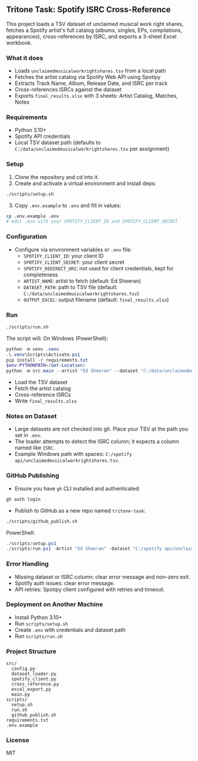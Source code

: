 ## Tritone Task: Spotify ISRC Cross-Reference

This project loads a TSV dataset of unclaimed musical work right shares, fetches a Spotify artist's full catalog (albums, singles, EPs, compilations, appearances), cross-references by ISRC, and exports a 3-sheet Excel workbook.

### What it does
- Loads `unclaimedmusicalworkrightshares.tsv` from a local path
- Fetches the artist catalog via Spotify Web API using Spotipy
- Extracts Track Name, Album, Release Date, and ISRC per track
- Cross-references ISRCs against the dataset
- Exports `final_results.xlsx` with 3 sheets: Artist Catalog, Matches, Notes

### Requirements
- Python 3.10+
- Spotify API credentials
- Local TSV dataset path (defaults to `C:/data/unclaimedmusicalworkrightshares.tsv` per assignment)

### Setup
1. Clone the repository and cd into it.
2. Create and activate a virtual environment and install deps:
```bash
./scripts/setup.sh
```
3. Copy `.env.example` to `.env` and fill in values:
```bash
cp .env.example .env
# edit .env with your SPOTIFY_CLIENT_ID and SPOTIFY_CLIENT_SECRET
```

### Configuration
- Configure via environment variables or `.env` file:
  - `SPOTIFY_CLIENT_ID`: your client ID
  - `SPOTIFY_CLIENT_SECRET`: your client secret
  - `SPOTIFY_REDIRECT_URI`: not used for client credentials, kept for completeness
  - `ARTIST_NAME`: artist to fetch (default: Ed Sheeran)
  - `DATASET_PATH`: path to TSV file (default: `C:/data/unclaimedmusicalworkrightshares.tsv`)
  - `OUTPUT_EXCEL`: output filename (default: `final_results.xlsx`)

### Run
```bash
./scripts/run.sh
```
The script will:
On Windows (PowerShell):
```powershell
python -m venv .venv
.\.venv\Scripts\Activate.ps1
pip install -r requirements.txt
$env:PYTHONPATH=(Get-Location)
python -m src.main --artist "Ed Sheeran" --dataset "C:/data/unclaimedmusicalworkrightshares.tsv" --output "final_results.xlsx"
```
- Load the TSV dataset
- Fetch the artist catalog
- Cross-reference ISRCs
- Write `final_results.xlsx`

### Notes on Dataset
- Large datasets are not checked into git. Place your TSV at the path you set in `.env`.
- The loader attempts to detect the ISRC column; it expects a column named like `ISRC`.
- Example Windows path with spaces: `C:/spotify api/unclaimedmusicalworkrightshares.tsv`.

### GitHub Publishing
- Ensure you have `gh` CLI installed and authenticated:
```bash
gh auth login
```
- Publish to GitHub as a new repo named `tritone-task`:
```bash
./scripts/github_publish.sh
```
PowerShell:
```powershell
./scripts/setup.ps1
./scripts/run.ps1 -Artist "Ed Sheeran" -Dataset "C:/spotify api/unclaimedmusicalworkrightshares.tsv" -Output "final_results.xlsx"
```

### Error Handling
- Missing dataset or ISRC column: clear error message and non-zero exit.
- Spotify auth issues: clear error message.
- API retries: Spotipy client configured with retries and timeout.

### Deployment on Another Machine
- Install Python 3.10+
- Run `scripts/setup.sh`
- Create `.env` with credentials and dataset path
- Run `scripts/run.sh`

### Project Structure
```
src/
  config.py
  dataset_loader.py
  spotify_client.py
  cross_reference.py
  excel_export.py
  main.py
scripts/
  setup.sh
  run.sh
  github_publish.sh
requirements.txt
.env.example
```

### License
MIT
